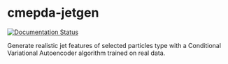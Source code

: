 # cmepda-jetgen

[![Documentation Status](https://readthedocs.org/projects/cmepda-jetgen/badge/?version=latest)](https://cmepda-jetgen.readthedocs.io/en/latest/?badge=latest)

Generate realistic jet features of selected particles type with a Conditional Variational Autoencoder algorithm trained on real data.
